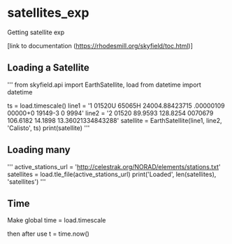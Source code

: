 # satellites_exp
Getting satellite exp

[link to documentation (https://rhodesmill.org/skyfield/toc.html)]

## Loading a Satellite

'''
from skyfield.api import EarthSatellite, load
from datetime import datetime

ts = load.timescale()
line1 = '1 01520U 65065H   24004.88423715  .00000109  00000+0  19149-3 0  9994'
line2 = '2 01520  89.9593 128.8254 0070679 106.6182  14.1898 13.36021334843288'
satellite = EarthSatellite(line1, line2, 'Calisto', ts)
print(satellite)
'''

## Loading many

'''
active_stations_url = 'http://celestrak.org/NORAD/elements/stations.txt'
satellites = load.tle_file(active_stations_url)
print('Loaded', len(satellites), 'satellites')
'''

## Time 

Make global time = load.timescale

then after use 
t = time.now()